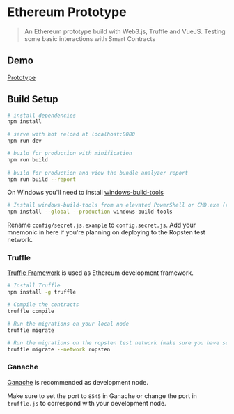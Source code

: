 # Ethereum Prototype

> An Ethereum prototype build with Web3.js, Truffle and VueJS.
> Testing some basic interactions with Smart Contracts

## Demo

[Prototype](https://boydbueno.github.io/blockchain-prototype/)

## Build Setup

``` bash
# install dependencies
npm install

# serve with hot reload at localhost:8080
npm run dev

# build for production with minification 
npm run build 
 
# build for production and view the bundle analyzer report 
npm run build --report 
```

On Windows you'll need to install [windows-build-tools](https://github.com/felixrieseberg/windows-build-tools)

``` bash
# Install windows-build-tools from an elevated PowerShell or CMD.exe (run as Administrator).
npm install --global --production windows-build-tools
```

Rename `config/secret.js.example` to `config.secret.js`. Add your mnemonic in here if you're planning on deploying to the Ropsten test network.

### Truffle

[Truffle Framework](http://truffleframework.com/) is used as Ethereum development framework.

``` bash
# Install Truffle
npm install -g truffle

# Compile the contracts
truffle compile

# Run the migrations on your local node
truffle migrate

# Run the migrations on the ropsten test network (make sure you have set your mnemonic in config.secret.js)
truffle migrate --network ropsten
```

### Ganache

[Ganache](http://truffleframework.com/ganache/) is recommended as development node.

Make sure to set the port to `8545` in Ganache or change the port in `truffle.js` to correspond with your development node.